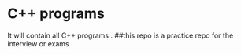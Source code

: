 # C++ programs
It will contain all C++ programs .
##this repo is a practice repo for the interview or exams 
